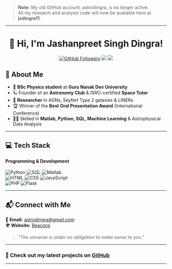 <!-- Add a cover image (Replace with your own hosted image URL) -->
> **Note**: My old GitHub account, astrodingra, is no longer active.  
> All my research and analysis code will now be available here at **jsdingra11**.

---

<h1 align="center">👋 Hi, I'm Jashanpreet Singh Dingra!</h1>

<p align="center">
  <a href="https://github.com/jsdingra11"><img src="https://img.shields.io/github/followers/jsdingra11?style=social" alt="GitHub Followers"></a>
  <a href="mailto:astrodingra@gmail.com"><img src="https://img.shields.io/badge/Email-astrodingra%40gmail.com-red?style=flat-square&logo=gmail"></a>
  <a href="https://www.linkedin.com/in/jashanpreet-singh-dingra-2046b4206/"><img src="https://img.shields.io/badge/LinkedIn-Jashanpreet-blue?style=flat-square&logo=linkedin"></a>
</p>

## 🌟 About Me  

- 🔭 **BSc Physics student** at **Guru Nanak Dev University**  
- 🪐 Founder of an **Astronomy Club** & ISRO-certified **Space Tutor**  
- 🌌 **Researcher** in AGNs, Seyfert Type 2 galaxies & LINERs  
- 🏆 Winner of the **Best Oral Presentation Award** (International Conference)  
- 👨‍💻 Skilled in **Matlab, Python, SQL, Machine Learning** & Astrophysical Data Analysis  

---

## 💻 Tech Stack  

#### Programming & Development  
![Python](https://img.shields.io/badge/Python-3776AB?style=for-the-badge&logo=python&logoColor=white)
![SQL](https://img.shields.io/badge/SQL-4479A1?style=for-the-badge&logo=sqlite&logoColor=white)
![Matlab](https://img.shields.io/badge/Matlab-0076A8?style=for-the-badge&logo=mathworks&logoColor=white)  
![HTML](https://img.shields.io/badge/HTML5-E34F26?style=for-the-badge&logo=html5&logoColor=white)
![CSS](https://img.shields.io/badge/CSS3-1572B6?style=for-the-badge&logo=css3&logoColor=white)
![JavaScript](https://img.shields.io/badge/JavaScript-F7DF1E?style=for-the-badge&logo=javascript&logoColor=black)  
![PHP](https://img.shields.io/badge/PHP-777BB4?style=for-the-badge&logo=php&logoColor=white)
![Flask](https://img.shields.io/badge/Flask-000000?style=for-the-badge&logo=flask&logoColor=white)

---

## 📬 Connect with Me  

📧 **Email:** [astrodingra@gmail.com](mailto:astrodingra@gmail.com)  
🌍 **Website:** [Beacons](https://beacons.ai/astrodingra)

> *"The universe is under no obligation to make sense to you."*  

---

### 🚀 Check out my latest projects on [GitHub](https://github.com/jsdingra11)  

---
